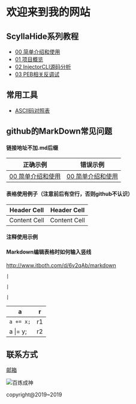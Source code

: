 # 欢迎来到我的网站

## ScyllaHide系列教程

- [00 简单介绍和使用](https://ninecents.github.io/course/ScyllaHide/00%20简单介绍和使用)
- [01 项目概览](https://ninecents.github.io/course/ScyllaHide/01%20项目概览)
- [02 InjectorCLI源码分析](https://ninecents.github.io/course/ScyllaHide/02%20InjectorCLI源码分析)
- [03 PEB相关反调试](https://ninecents.github.io/course/ScyllaHide/03%20PEB相关反调试)

## 常用工具
- [ASCII码对照表](https://ninecents.github.io/utils/ASCII码对照表.html)

## github的MarkDown常见问题
#### 链接地址不加.md后缀

| 正确示例 | 错误示例 |
| ------------- | ------------- |
| [00 简单介绍和使用](https://ninecents.github.io/course/ScyllaHide/00%20简单介绍和使用) | [00 简单介绍和使用](https://ninecents.github.io/course/ScyllaHide/00%20简单介绍和使用.md) |

#### 表格使用例子（注意前后有空行，否则github不认识）

| Header Cell | Header Cell |
| ------------- | ------------- |
| Content Cell | Content Cell |

#### 注释使用示例

[//]: <> (This may be the most platform independent comment
    ## Todo:
2019-2-11
MarkDown注释；
xmind文件提交；
html静态文本测试-ascii。)

#### Markdown编辑表格时如何输入竖线
http://www.itboth.com/d/6v2qAb/markdown

```|```

`|`

<code>|</code>

| a | r | 
| ----- | ----- | 
| `a += x;` | r1 | 
| a &#124;= y; | r2 |

## 联系方式

[邮箱](mailto:3357427767@qq.com)

![百炼成神](bailianchengshen.jpg)

copyright@2019~2019
 
